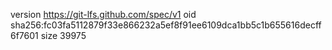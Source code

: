 version https://git-lfs.github.com/spec/v1
oid sha256:fc03fa5112879f33e866232a5ef8f91ee6109dca1bb5c1b655616decff6f7601
size 39975
